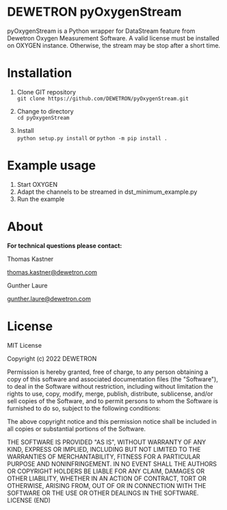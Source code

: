 # DEWETRON pyOxygenStream

pyOxygenStream is a Python wrapper for DataStream feature from Dewetron Oxygen Measurement Software.
A valid license must be installed on OXYGEN instance. Otherwise, the stream may be stop after a short time.

# Installation

1. Clone GIT repository \
`git clone https://github.com/DEWETRON/pyOxygenStream.git`

2. Change to directory \
`cd pyOxygenStream`

3. Install \
`python setup.py install`
or
`python -m pip install .`

# Example usage

1. Start OXYGEN
2. Adapt the channels to be streamed in dst_minimum_example.py
3. Run the example

# About


**For technical questions please contact:**

Thomas Kastner 

thomas.kastner@dewetron.com

Gunther Laure

gunther.laure@dewetron.com




# License
MIT License

Copyright (c) 2022 DEWETRON

Permission is hereby granted, free of charge, to any person obtaining a copy
of this software and associated documentation files (the "Software"), to deal
in the Software without restriction, including without limitation the rights
to use, copy, modify, merge, publish, distribute, sublicense, and/or sell
copies of the Software, and to permit persons to whom the Software is
furnished to do so, subject to the following conditions:

The above copyright notice and this permission notice shall be included in all
copies or substantial portions of the Software.

THE SOFTWARE IS PROVIDED "AS IS", WITHOUT WARRANTY OF ANY KIND, EXPRESS OR
IMPLIED, INCLUDING BUT NOT LIMITED TO THE WARRANTIES OF MERCHANTABILITY,
FITNESS FOR A PARTICULAR PURPOSE AND NONINFRINGEMENT. IN NO EVENT SHALL THE
AUTHORS OR COPYRIGHT HOLDERS BE LIABLE FOR ANY CLAIM, DAMAGES OR OTHER
LIABILITY, WHETHER IN AN ACTION OF CONTRACT, TORT OR OTHERWISE, ARISING FROM,
OUT OF OR IN CONNECTION WITH THE SOFTWARE OR THE USE OR OTHER DEALINGS IN THE
SOFTWARE.
LICENSE (END)
